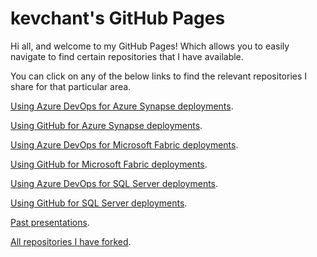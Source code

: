 # kevchant's GitHub Pages

Hi all, and welcome to my GitHub Pages! Which allows you to easily navigate to find certain repositories that I have available.

You can click on any of the below links to find the relevant repositories I share for that particular area.

[Using Azure DevOps for Azure Synapse deployments](azdomicrosoftfabric.md).

[Using GitHub for Azure Synapse deployments](ghmicrosoftfabric.md).

[Using Azure DevOps for Microsoft Fabric deployments](azdomicrosoftfabric.md).

[Using GitHub for Microsoft Fabric deployments](ghmicrosoftfabric.md).

[Using Azure DevOps for SQL Server deployments](azdomicrosoftfabric.md).

[Using GitHub for SQL Server deployments](ghmicrosoftfabric.md).

[Past presentations](forks.md).

[All repositories I have forked](forks.md).